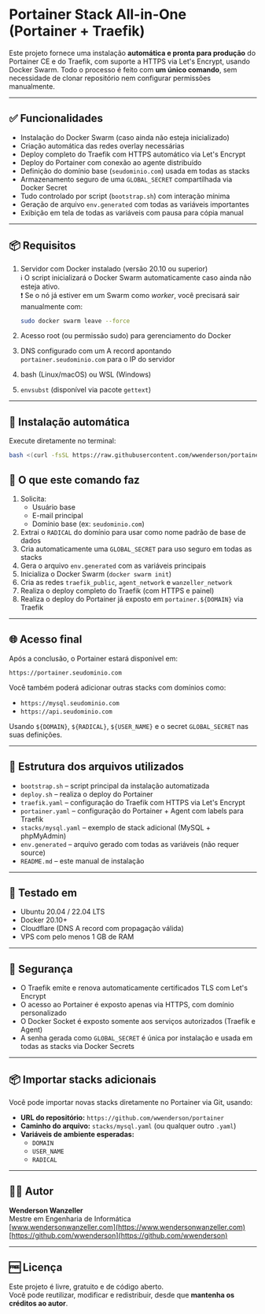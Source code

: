 # Portainer Stack All-in-One (Portainer + Traefik)

Este projeto fornece uma instalação **automática e pronta para produção** do Portainer CE e do Traefik, com suporte a HTTPS via Let's Encrypt, usando Docker Swarm. Todo o processo é feito com **um único comando**, sem necessidade de clonar repositório nem configurar permissões manualmente.

---

## ✅ Funcionalidades

- Instalação do Docker Swarm (caso ainda não esteja inicializado)
- Criação automática das redes overlay necessárias
- Deploy completo do Traefik com HTTPS automático via Let's Encrypt
- Deploy do Portainer com conexão ao agente distribuído
- Definição do domínio base (`seudominio.com`) usada em todas as stacks
- Armazenamento seguro de uma `GLOBAL_SECRET` compartilhada via Docker Secret
- Tudo controlado por script (`bootstrap.sh`) com interação mínima
- Geração de arquivo `env.generated` com todas as variáveis importantes
- Exibição em tela de todas as variáveis com pausa para cópia manual

---

## 📦 Requisitos

1. Servidor com Docker instalado (versão 20.10 ou superior)  
   ℹ️ O script inicializará o Docker Swarm automaticamente caso ainda não esteja ativo.  
   ❗ Se o nó já estiver em um Swarm como *worker*, você precisará sair manualmente com:

   ```bash
   sudo docker swarm leave --force
   ```
2. Acesso root (ou permissão sudo) para gerenciamento do Docker
3. DNS configurado com um A record apontando `portainer.seudominio.com` para o IP do servidor
4. bash (Linux/macOS) ou WSL (Windows)
5. `envsubst` (disponível via pacote `gettext`)

---

## 🚀 Instalação automática

Execute diretamente no terminal:

```bash
bash <(curl -fsSL https://raw.githubusercontent.com/wwenderson/portainer/main/bootstrap.sh)
```

## 🧭 O que este comando faz

1. Solicita:
   - Usuário base
   - E-mail principal
   - Domínio base (ex: `seudominio.com`)
2. Extrai o `RADICAL` do domínio para usar como nome padrão de base de dados
3. Cria automaticamente uma `GLOBAL_SECRET` para uso seguro em todas as stacks
4. Gera o arquivo `env.generated` com as variáveis principais
5. Inicializa o Docker Swarm (`docker swarm init`)
6. Cria as redes `traefik_public`, `agent_network` e `wanzeller_network`
7. Realiza o deploy completo do Traefik (com HTTPS e painel)
8. Realiza o deploy do Portainer já exposto em `portainer.${DOMAIN}` via Traefik

---

## 🌐 Acesso final

Após a conclusão, o Portainer estará disponível em:

```
https://portainer.seudominio.com
```

Você também poderá adicionar outras stacks com domínios como:

- `https://mysql.seudominio.com`
- `https://api.seudominio.com`

Usando `${DOMAIN}`, `${RADICAL}`, `${USER_NAME}` e o secret `GLOBAL_SECRET` nas suas definições.

---

## 📁 Estrutura dos arquivos utilizados

- `bootstrap.sh` – script principal da instalação automatizada
- `deploy.sh` – realiza o deploy do Portainer
- `traefik.yaml` – configuração do Traefik com HTTPS via Let's Encrypt
- `portainer.yaml` – configuração do Portainer + Agent com labels para Traefik
- `stacks/mysql.yaml` – exemplo de stack adicional (MySQL + phpMyAdmin)
- `env.generated` – arquivo gerado com todas as variáveis (não requer source)
- `README.md` – este manual de instalação

---

## 🧪 Testado em

- Ubuntu 20.04 / 22.04 LTS
- Docker 20.10+
- Cloudflare (DNS A record com propagação válida)
- VPS com pelo menos 1 GB de RAM

---

## 🔐 Segurança

- O Traefik emite e renova automaticamente certificados TLS com Let's Encrypt
- O acesso ao Portainer é exposto apenas via HTTPS, com domínio personalizado
- O Docker Socket é exposto somente aos serviços autorizados (Traefik e Agent)
- A senha gerada como `GLOBAL_SECRET` é única por instalação e usada em todas as stacks via Docker Secrets

---

## 📦 Importar stacks adicionais

Você pode importar novas stacks diretamente no Portainer via Git, usando:

- **URL do repositório:** `https://github.com/wwenderson/portainer`
- **Caminho do arquivo:** `stacks/mysql.yaml` (ou qualquer outro `.yaml`)
- **Variáveis de ambiente esperadas:**
  - `DOMAIN`
  - `USER_NAME`
  - `RADICAL`

---

## 👨‍💻 Autor

**Wenderson Wanzeller**  
Mestre em Engenharia de Informática  
[www.wendersonwanzeller.com](https://www.wendersonwanzeller.com)  
[https://github.com/wwenderson](https://github.com/wwenderson)

---

## 🆓 Licença

Este projeto é livre, gratuito e de código aberto.  
Você pode reutilizar, modificar e redistribuir, desde que **mantenha os créditos ao autor**.
